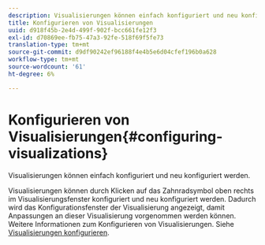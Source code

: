 ```yaml
---
description: Visualisierungen können einfach konfiguriert und neu konfiguriert werden.
title: Konfigurieren von Visualisierungen
uuid: d918f45b-2e4d-499f-902f-bcc661fe12f3
exl-id: d70869ee-fb75-47a3-92fe-518f69f5fe73
translation-type: tm+mt
source-git-commit: d9df90242ef96188f4e4b5e6d04cfef196b0a628
workflow-type: tm+mt
source-wordcount: '61'
ht-degree: 6%

---
```


# Konfigurieren von Visualisierungen{#configuring-visualizations}

Visualisierungen können einfach konfiguriert und neu konfiguriert werden.

Visualisierungen können durch Klicken auf das Zahnradsymbol oben rechts im Visualisierungsfenster konfiguriert und neu konfiguriert werden. Dadurch wird das Konfigurationsfenster der Visualisierung angezeigt, damit Anpassungen an dieser Visualisierung vorgenommen werden können. Weitere Informationen zum Konfigurieren von Visualisierungen. Siehe [Visualisierungen konfigurieren](../../../../home/c-adobe-data-workbench-dashboard/c-visualizations/c-configuring-visualizations.md#concept-edc3c7270ffe429c9aab8ceca429b570).
